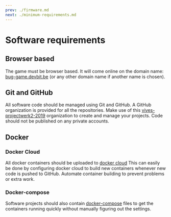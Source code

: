 ```yaml
---
prev: ./firmware.md
next: ./minimum-requirements.md
---
```


# Software requirements

## Browser based

The game must be browser based. It will come online on the domain name: [bug-game.devbit.be](https://bug-game.devbit.be) (or any other domain name if another name is chosen).

## Git and GitHub

All software code should be managed using Git and GitHub. A GitHub organization is provided for all the repositories. Make use of this [vives-projectwerk2-2019](https://github.com/vives-projectwerk2-2019) organization to create and manage your projects. Code should not be published on any private accounts.

## Docker

### Docker Cloud

All docker containers should be uploaded to [docker cloud](https://hub.docker.com/) This can easily be done by configuring docker cloud to build new containers whenever new code is pushed to GitHub. Automate container building to prevent problems or extra work.

### Docker-compose

Software projects should also contain [docker-compose](https://docs.docker.com/compose/) files to get the containers running quickly without manually figuring out the settings.
